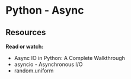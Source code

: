 # Python - Async

## Resources
**Read or watch:**

- Async IO in Python: A Complete Walkthrough
- asyncio - Asynchronous I/O
- random.uniform